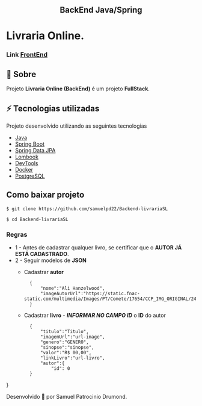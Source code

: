 <h1 align="center">
    <h2 align="center">BackEnd Java/Spring</h2>
    
</h1>


# Livraria Online.
### Link [FrontEnd](https://github.com/samuelpd22/livrariaSL-Angular)





## 📖 Sobre 
Projeto **Livraria Online (BackEnd)** é um projeto **FullStack**.



## ⚡ Tecnologias utilizadas

Projeto desenvolvido utilizando as seguintes tecnologias
- [Java](https://www.java.com/pt-BR/)
- [Spring Boot](https://spring.io/projects/spring-boot)
- [Spring Data JPA](https://spring.io/projects/spring-data-jpa)
- [Lombook](https://projectlombok.org/)
- [DevTools](https://docs.spring.io/spring-boot/docs/1.5.16.RELEASE/reference/html/using-boot-devtools.html)
- [Docker](https://www.docker.com/)
- [PostgreSQL](https://www.postgresql.org/)

## Como baixar projeto

    $ git clone https://github.com/samuelpd22/Backend-livrariaSL

    $ cd Backend-livrariaSL


    
### Regras

- 1 - Antes de cadastrar qualquer livro, se certificar que o **AUTOR JÁ ESTÁ CADASTRADO**.
- 2 - Seguir modelos de **JSON**
    - Cadastrar **autor**

            {
                "nome":"Ali Hanzelwood",
                "imageAutorUrl":"https://static.fnac-static.com/multimedia/Images/PT/Comete/17654/CCP_IMG_ORIGINAL/247127.jpg"
            }
    - Cadastrar **livro** - ***INFORMAR NO CAMPO ID*** o **ID** do autor

            {
                "titulo":"Titulo",
                "imagemUrl":"url-image",
                "genero":"GENERO",
                "sinopse":"sinopse",
                "valor":"R$ 00,00",
                "linkLivro":"url-livro",
                "autor":{
                    "id": 0 
            }

}




Desenvolvido 🤍 por Samuel Patrocinio Drumond.